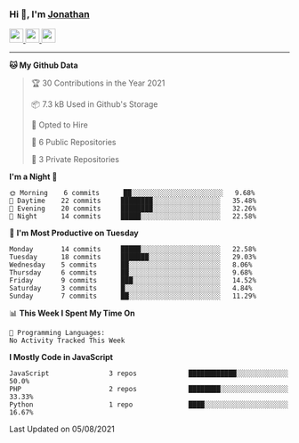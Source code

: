 ### Hi 👋, I'm [Jonathan](https://jonathan-d.ch) 


<p>
  <a href="https://www.twitter.com/redkill2108">
    <img src="https://img.shields.io/badge/twitter-%231DA1F2.svg?&style=for-the-badge&logo=twitter&logoColor=white" height=25>
  </a>
  <a href="https://www.linkedin.com/in/jdebetaz">
    <img src="https://img.shields.io/badge/linkedin-%230077B5.svg?&style=for-the-badge&logo=linkedin&logoColor=white" height=25>
  </a>
  <a href="https://www.instagram.com/jdebetaz/">
    <img src="https://img.shields.io/badge/instagram-%23E4405F.svg?&style=for-the-badge&logo=instagram&logoColor=white" height=25>
  </a>
</p>

-------

<!--START_SECTION:waka-->
**🐱 My Github Data** 

> 🏆 30 Contributions in the Year 2021
 > 
> 📦 7.3 kB Used in Github's Storage 
 > 
> 💼 Opted to Hire
 > 
> 📜 6 Public Repositories 
 > 
> 🔑 3 Private Repositories  
 > 
**I'm a Night 🦉** 

```text
🌞 Morning    6 commits      ██░░░░░░░░░░░░░░░░░░░░░░░   9.68% 
🌆 Daytime    22 commits     ████████░░░░░░░░░░░░░░░░░   35.48% 
🌃 Evening    20 commits     ████████░░░░░░░░░░░░░░░░░   32.26% 
🌙 Night      14 commits     █████░░░░░░░░░░░░░░░░░░░░   22.58%

```
📅 **I'm Most Productive on Tuesday** 

```text
Monday       14 commits     █████░░░░░░░░░░░░░░░░░░░░   22.58% 
Tuesday      18 commits     ███████░░░░░░░░░░░░░░░░░░   29.03% 
Wednesday    5 commits      ██░░░░░░░░░░░░░░░░░░░░░░░   8.06% 
Thursday     6 commits      ██░░░░░░░░░░░░░░░░░░░░░░░   9.68% 
Friday       9 commits      ███░░░░░░░░░░░░░░░░░░░░░░   14.52% 
Saturday     3 commits      █░░░░░░░░░░░░░░░░░░░░░░░░   4.84% 
Sunday       7 commits      ██░░░░░░░░░░░░░░░░░░░░░░░   11.29%

```


📊 **This Week I Spent My Time On** 

```text
💬 Programming Languages: 
No Activity Tracked This Week

```

**I Mostly Code in JavaScript** 

```text
JavaScript               3 repos             ████████████░░░░░░░░░░░░░   50.0% 
PHP                      2 repos             ████████░░░░░░░░░░░░░░░░░   33.33% 
Python                   1 repo              ████░░░░░░░░░░░░░░░░░░░░░   16.67%

```



 Last Updated on 05/08/2021
<!--END_SECTION:waka-->
